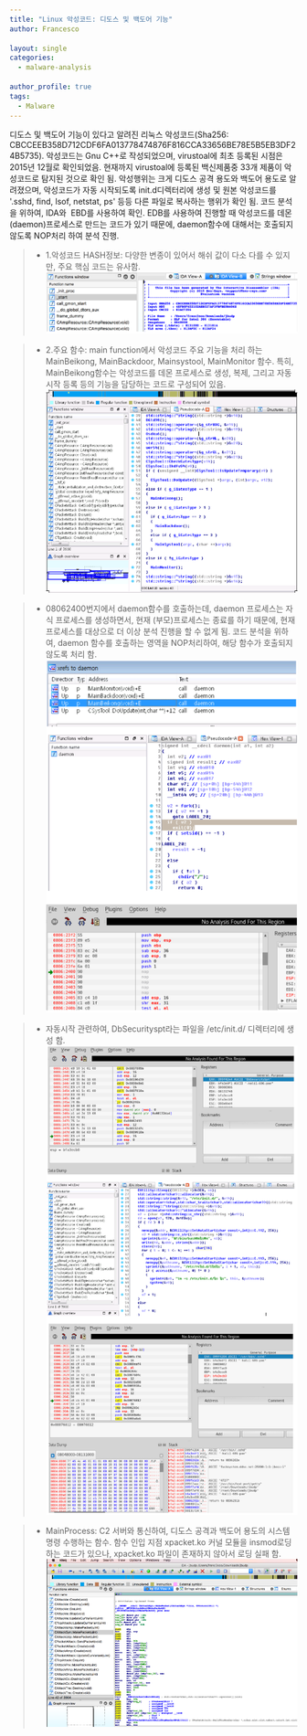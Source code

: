 ```yaml
---
title: "Linux 악성코드: 디도스 및 백도어 기능"
author: Francesco

layout: single
categories:
  - malware-analysis

author_profile: true
tags:
  - Malware
---
```

디도스 및 백도어 기능이 있다고 알려진 리눅스 악성코드(Sha256: CBCCEEB358D712CDF6FA013778474876F816CCA33656BE78E5B5EB3DF24B5735). 악성코드는 Gnu C++로 작성되었으며, virustoal에 최초 등록된 시점은 2015년 12월로 확인되었음. 현재까지 virustoal에 등록된 백신제품중 33개 제품이 악성코드로 탐지된 것으로 확인 됨.
악성행위는 크게 디도스 공격 용도와 백도어 용도로 알려졌으며, 악성코드가 자동 시작되도록 init.d디렉터리에 생성 및 원본 악성코드를 '.sshd, find, lsof, netstat, ps' 등등 다른 파일로 복사하는 행위가 확인 됨. 코드 분석을 위하여, IDA와  EBD를 사용하여 확인. EDB를 사용하여 진행할 때 악성코드를 데몬(daemon)프로세스로 만드는 코드가 있기 때문에, daemon함수에 대해서는 호출되지 않도록 NOP처리 하여 분석 진행.

> - 1.악성코드 HASH정보: 다양한 변종이 있어서 해쉬 값이 다소 다를 수 있지만, 주요 핵심 코드는 유사함.
> ![parse](/images/linux_malware_1.png)

> - 2.주요 함수: main function에서 악성코드 주요 기능을 처리 하는 MainBeikong, MainBackdoor, Mainsystool, MainMonitor 함수. 특히, MainBeikong함수는 악성코드를 데몬 프로세스로 생성, 복제, 그리고 자동시작 등록 등의 기능을 담당하는 코드로 구성되어 있음.
> ![parse](/images/linux_malware_2.png)

> - 08062400번지에서 daemon함수를 호출하는데, daemon 프로세스는 자식 프로세스를 생성하면서, 현재 (부모)프로세스는 종료를 하기 때문에, 현재 프로세스를 대상으로 더 이상 분석 진행을 할 수 없게 됨. 코드 분석을 위하여, daemon 함수를 호출하는 영역을 NOP처리하여, 해당 함수가 호출되지 않도록 처리 함.
> ![parse](/images/linux_malware_3.png)

> - 자동시작 관련하여, DbSecurityspt라는 파일을 /etc/init.d/ 디렉터리에 생성 함.
> ![parse](/images/linux_malware_4.png)

> - MainProcess: C2 서버와 통신하여, 디도스 공격과 백도어 용도의 시스템 명령 수행하는 함수. 함수 인입 지점 xpacket.ko 커널 모듈을 insmod로딩하는 코드가 있으나, xpacket.ko 파일이 존재하지 않아서 로딩 실패 함.
> ![parse](/images/linux_malware_5.png)

